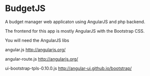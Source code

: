 BudgetJS
========

A budget manager web applicaton using AngularJS and php backend.

The frontend for this app is mostly AngularJS with the Bootstrap CSS.

You will need the AngularJS libs

angular.js  http://angularjs.org/

angular-route.js  http://angularjs.org/

ui-bootstrap-tpls-0.10.0.js http://angular-ui.github.io/bootstrap/









